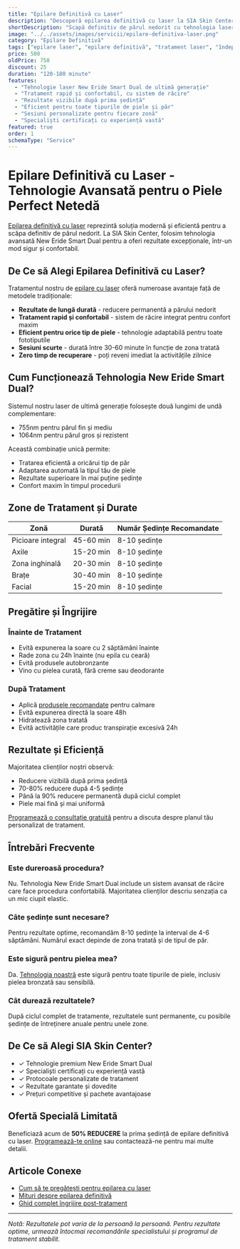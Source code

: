 ```yaml
---
title: "Epilare Definitivă cu Laser"
description: "Descoperă epilarea definitivă cu laser la SIA Skin Center. Folosim tehnologia avansată New Eride Smart Dual pentru rezultate de lungă durată și confort maxim. Tratamente personalizate pentru toate tipurile de piele."
shortDescription: "Scapă definitiv de părul nedorit cu tehnologia laser New Eride Smart Dual - soluția modernă pentru o piele perfect netedă."
image: "../../assets/images/servicii/epilare-definitiva-laser.png"
category: "Epilare Definitivă"
tags: ["epilare laser", "epilare definitivă", "tratament laser", "îndepărtare păr", "new eride smart dual"]
price: 500
oldPrice: 750
discount: 25
duration: "120-180 minute"
features:
  - "Tehnologie laser New Eride Smart Dual de ultimă generație"
  - "Tratament rapid și confortabil, cu sistem de răcire"
  - "Rezultate vizibile după prima ședință"
  - "Eficient pentru toate tipurile de piele și păr"
  - "Sesiuni personalizate pentru fiecare zonă"
  - "Specialiști certificați cu experiență vastă"
featured: true
order: 1
schemaType: "Service"
---
```


# Epilare Definitivă cu Laser - Tehnologie Avansată pentru o Piele Perfect Netedă

[Epilarea definitivă cu laser](/) reprezintă soluția modernă și eficientă pentru a scăpa definitiv de părul nedorit. La SIA Skin Center, folosim tehnologia avansată New Eride Smart Dual pentru a oferi rezultate excepționale, într-un mod sigur și confortabil.

## De Ce să Alegi Epilarea Definitivă cu Laser?

Tratamentul nostru de [epilare cu laser](/servicii/epilare-definitiva) oferă numeroase avantaje față de metodele tradiționale:

- **Rezultate de lungă durată** - reducere permanentă a părului nedorit
- **Tratament rapid și confortabil** - sistem de răcire integrat pentru confort maxim
- **Eficient pentru orice tip de piele** - tehnologie adaptabilă pentru toate fototiputile
- **Sesiuni scurte** - durată între 30-60 minute în funcție de zona tratată
- **Zero timp de recuperare** - poți reveni imediat la activitățile zilnice

## Cum Funcționează Tehnologia New Eride Smart Dual?

Sistemul nostru laser de ultimă generație folosește două lungimi de undă complementare:
- 755nm pentru părul fin și mediu
- 1064nm pentru părul gros și rezistent

Această combinație unică permite:
- Tratarea eficientă a oricărui tip de păr
- Adaptarea automată la tipul tău de piele
- Rezultate superioare în mai puține ședințe
- Confort maxim în timpul procedurii

## Zone de Tratament și Durate

| Zonă | Durată | Număr Ședințe Recomandate |
|------|---------|---------------------------|
| Picioare integral | 45-60 min | 8-10 ședințe |
| Axile | 15-20 min | 8-10 ședințe |
| Zona inghinală | 20-30 min | 8-10 ședințe |
| Brațe | 30-40 min | 8-10 ședințe |
| Facial | 15-20 min | 8-10 ședințe |

## Pregătire și Îngrijire

### Înainte de Tratament
- Evită expunerea la soare cu 2 săptămâni înainte
- Rade zona cu 24h înainte (nu epila cu ceară)
- Evită produsele autobronzante
- Vino cu pielea curată, fără creme sau deodorante

### După Tratament
- Aplică [produsele recomandate](/blog/ingrijire-dupa-epilare) pentru calmare
- Evită expunerea directă la soare 48h
- Hidratează zona tratată
- Evită activitățile care produc transpirație excesivă 24h

## Rezultate și Eficiență

Majoritatea clienților noștri observă:
- Reducere vizibilă după prima ședință
- 70-80% reducere după 4-5 ședințe
- Până la 90% reducere permanentă după ciclul complet
- Piele mai fină și mai uniformă

[Programează o consultație gratuită](/contact) pentru a discuta despre planul tău personalizat de tratament.

## Întrebări Frecvente

### Este dureroasă procedura?
Nu. Tehnologia New Eride Smart Dual include un sistem avansat de răcire care face procedura confortabilă. Majoritatea clienților descriu senzația ca un mic ciupit elastic.

### Câte ședințe sunt necesare?
Pentru rezultate optime, recomandăm 8-10 ședințe la interval de 4-6 săptămâni. Numărul exact depinde de zona tratată și de tipul de păr.

### Este sigură pentru pielea mea?
Da. [Tehnologia noastră](/blog/tipuri-piele-epilare-laser) este sigură pentru toate tipurile de piele, inclusiv pielea bronzată sau sensibilă.

### Cât durează rezultatele?
După ciclul complet de tratamente, rezultatele sunt permanente, cu posibile ședințe de întreținere anuale pentru unele zone.

## De Ce să Alegi SIA Skin Center?

- ✓ Tehnologie premium New Eride Smart Dual
- ✓ Specialiști certificați cu experiență vastă
- ✓ Protocoale personalizate de tratament
- ✓ Rezultate garantate și dovedite
- ✓ Prețuri competitive și pachete avantajoase

## Ofertă Specială Limitată

Beneficiază acum de **50% REDUCERE** la prima ședință de epilare definitivă cu laser. [Programează-te online](/contact) sau contactează-ne pentru mai multe detalii.

## Articole Conexe

- [Cum să te pregătești pentru epilarea cu laser](/blog/pregatire-epilare-laser)
- [Mituri despre epilarea definitivă](/blog/mituri-epilare-laser)
- [Ghid complet îngrijire post-tratament](/blog/ingrijire-dupa-epilare)

---

*Notă: Rezultatele pot varia de la persoană la persoană. Pentru rezultate optime, urmează întocmai recomandările specialistului și programul de tratament stabilit.* 
